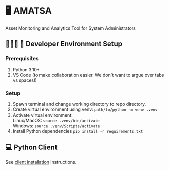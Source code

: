# 🖥 AMATSA
Asset Monitoring and Analytics Tool for System Administrators

## 👩🏼‍💻 🚀 Developer Environment Setup

### Prerequisites
1. Python 3.10+
2. VS Code (to make collaboration easier. We don't want to argue over tabs vs spaces!)

### Setup
1. Spawn terminal and change working directory to repo directory.
2. Create virtual environment using venv: `path/to/python -m venv .venv`
3. Activate virtual environment:<br/>
Linux/MacOS:  `source .venv/bin/activate`<br/>
Windows:  `source .venv/Scripts/activate`<br/>
4. Install Python dependencies
`pip install -r requirements.txt`

## 💻 Python Client

See [client installation](INSTALL.md#-client) instructions.
